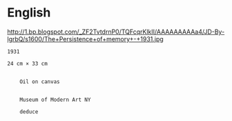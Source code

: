 # English


http://1.bp.blogspot.com/_ZF2TvtdrnP0/TQFcqrKlkII/AAAAAAAAAa4/JD-By-lgrbQ/s1600/The+Persistence+of+memory+-+1931.jpg


	1931
  
  	24 cm × 33 cm 
    
    
    	Oil on canvas
      
      
      	Museum of Modern Art NY
        
        deduce
